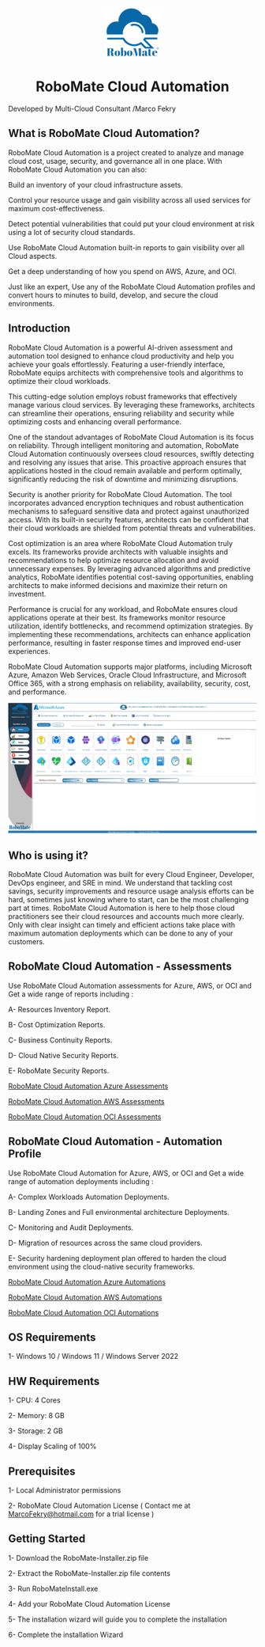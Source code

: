 <p align="center">
  <img src="./RoboMate-Logo.png" alt="Demo Image" />
</p>

<h1 align="center"><strong>RoboMate Cloud Automation</strong></h1>

Developed by Multi-Cloud Consultant /Marco Fekry

What is RoboMate Cloud Automation? 
--------------
RoboMate Cloud Automation is a project created to analyze and manage cloud cost, usage, security, and governance all in one place. With RoboMate Cloud Automation you can also:

Build an inventory of your cloud infrastructure assets.

Control your resource usage and gain visibility across all used services for maximum cost-effectiveness.

Detect potential vulnerabilities that could put your cloud environment at risk using a lot of security cloud standards.

Use RoboMate Cloud Automation built-in reports to gain visibility over all Cloud aspects.

Get a deep understanding of how you spend on AWS, Azure, and OCI.

Just like an expert, Use any of the RoboMate Cloud Automation profiles and convert hours to minutes to build, develop, and secure the cloud environments.

Introduction
------------
RoboMate Cloud Automation is a powerful AI-driven assessment and automation tool designed to enhance cloud productivity and help you achieve your goals effortlessly. Featuring a user-friendly interface, RoboMate equips architects with comprehensive tools and algorithms to optimize their cloud workloads.
 
This cutting-edge solution employs robust frameworks that effectively manage various cloud services. By leveraging these frameworks, architects can streamline their operations, ensuring reliability and security while optimizing costs and enhancing overall performance.
 
One of the standout advantages of RoboMate Cloud Automation is its focus on reliability. Through intelligent monitoring and automation, RoboMate Cloud Automation continuously oversees cloud resources, swiftly detecting and resolving any issues that arise. This proactive approach ensures that applications hosted in the cloud remain available and perform optimally, significantly reducing the risk of downtime and minimizing disruptions.
 
Security is another priority for RoboMate Cloud Automation. The tool incorporates advanced encryption techniques and robust authentication mechanisms to safeguard sensitive data and protect against unauthorized access. With its built-in security features, architects can be confident that their cloud workloads are shielded from potential threats and vulnerabilities.
 
Cost optimization is an area where RoboMate Cloud Automation truly excels. Its frameworks provide architects with valuable insights and recommendations to help optimize resource allocation and avoid unnecessary expenses. By leveraging advanced algorithms and predictive analytics, RoboMate identifies potential cost-saving opportunities, enabling architects to make informed decisions and maximize their return on investment.
 
Performance is crucial for any workload, and RoboMate ensures cloud applications operate at their best. Its frameworks monitor resource utilization, identify bottlenecks, and recommend optimization strategies. By implementing these recommendations, architects can enhance application performance, resulting in faster response times and improved end-user experiences.
 
RoboMate Cloud Automation supports major platforms, including Microsoft Azure, Amazon Web Services, Oracle Cloud Infrastructure, and Microsoft Office 365, with a strong emphasis on reliability, availability, security, cost, and performance.


<p align="center">
  <img src="./Presentations/RoboMate-1-1.jpg" alt="Demoo Image" />
</p>


Who is using it?
--------------
RoboMate Cloud Automation was built for every Cloud Engineer, Developer, DevOps engineer, and SRE in mind. We understand that tackling cost savings, security improvements and resource usage analysis efforts can be hard, sometimes just knowing where to start, can be the most challenging part at times. RoboMate Cloud Automation is here to help those cloud practitioners see their cloud resources and accounts much more clearly. Only with clear insight can timely and efficient actions take place with maximum automation deployments which can be done to any of your customers. 

RoboMate Cloud Automation - Assessments
--------------------------------------
Use RoboMate Cloud Automation assessments for Azure, AWS, or OCI and Get a wide range of reports including : 

   A- Resources Inventory Report.
   
   B- Cost Optimization Reports.
   
   C- Business Continuity Reports.
   
   D- Cloud Native Security Reports.
   
   E- RoboMate Security Reports.

[RoboMate Cloud Automation Azure Assessments](https://1drv.ms/v/s!Agmd1-sdw98kkr9e3COJsfF5QYvxLQ?e=vOWIaf)

[RoboMate Cloud Automation AWS Assessments](https://1drv.ms/v/s!Agmd1-sdw98kkuo2IHx0smvIq-bofA?e=2CCS12)

[RoboMate Cloud Automation OCI Assessments](https://1drv.ms/v/s!Agmd1-sdw98kkuo3ljhDDYIDfGW0cQ?e=iJDbrY)



RoboMate Cloud Automation - Automation Profile
---------------------------------------------
Use RoboMate Cloud Automation for Azure, AWS, or OCI and Get a wide range of automation deployments including : 

   A- Complex Workloads Automation Deployments.
   
   B- Landing Zones and Full environmental architecture Deployments.
   
   C- Monitoring and Audit Deployments.
   
   D- Migration of resources across the same cloud providers.
   
   E- Security hardening deployment plan offered to harden the cloud environment using the cloud-native security frameworks.

[RoboMate Cloud Automation Azure Automations](https://1drv.ms/v/s!Agmd1-sdw98kkq93VW0E5XJoC_dNQA?e=1dFT2e)

[RoboMate Cloud Automation AWS Automations](https://1drv.ms/v/s!Agmd1-sdw98kkuo4O4q_cbkpSkphWg?e=bMGqeJ)

[RoboMate Cloud Automation OCI Automations](https://1drv.ms/v/s!Agmd1-sdw98kkuo5rm4u1X9n9qifIg?e=A9USNQ)




OS Requirements
--------------
1- Windows 10 / Windows 11 / Windows Server 2022

HW Requirements
--------------
1- CPU: 4 Cores

2- Memory: 8 GB

3- Storage: 2 GB

4- Display Scaling of 100%

Prerequisites
--------------
1- Local Administrator permissions

2- RoboMate Cloud Automation License ( Contact me at MarcoFekry@hotmail.com for a trial license )

Getting Started
------------
1- Download the RoboMate-Installer.zip file

2- Extract the RoboMate-Installer.zip file contents

3- Run RoboMateInstall.exe

4- Add your RoboMate Cloud Automation License

5- The installation wizard will guide you to complete the installation

6- Complete the installation Wizard
